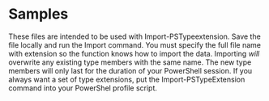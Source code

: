 # Samples

These files are intended to be used with Import-PSTypeextension. Save the file locally and run the Import command. You must specify the full file name with extension so the function knows how to import the data. Importing *will* overwrite any existing type members with the same name. The new type members will only last for the duration of your PowerShell session. If you always want a set of type extensions, put the Import-PSTypeExtension command into your PowerShel profile script.
